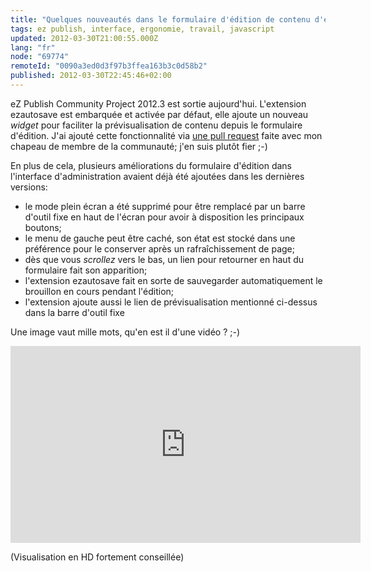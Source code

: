 ```yaml
---
title: "Quelques nouveautés dans le formulaire d'édition de contenu d'eZ Publish"
tags: ez publish, interface, ergonomie, travail, javascript
updated: 2012-03-30T21:00:55.000Z
lang: "fr"
node: "69774"
remoteId: "0090a3ed0d3f97b3ffea163b3c0d58b2"
published: 2012-03-30T22:45:46+02:00
---
```


eZ Publish Community Project 2012.3 est sortie aujourd'hui. L'extension ezautosave est embarquée et activée par défaut, elle ajoute un nouveau *widget* pour faciliter la prévisualisation de contenu depuis le formulaire d'édition. J'ai ajouté cette fonctionnalité via [une pull request](https://github.com/ezsystems/ezautosave/pull/2) faite avec mon chapeau de membre de la communauté; j'en suis plutôt fier ;-)


En plus de cela, plusieurs améliorations du formulaire d'édition dans l'interface d'administration avaient déjà été ajoutées dans les dernières versions:

* le mode plein écran a été supprimé pour être remplacé par un barre d'outil fixe en haut de l'écran pour avoir à disposition les principaux boutons;
* le menu de gauche peut être caché, son état est stocké dans une préférence pour le conserver après un rafraîchissement de page;
* dès que vous *scrollez* vers le bas, un lien pour retourner en haut du formulaire fait son apparition;
* l'extension ezautosave fait en sorte de sauvegarder automatiquement le brouillon en cours pendant l'édition;
* l'extension ajoute aussi le lien de prévisualisation mentionné ci-dessus dans la barre d'outil fixe

Une image vaut mille mots, qu'en est il d'une vidéo ? ;-)

<div class="video-container">
<iframe width="560" height="315" src="https://www.youtube-nocookie.com/embed/By7-YbYTGLA?rel=0" frameborder="0" allow="autoplay; encrypted-media" allowfullscreen></iframe>
</div>

(Visualisation en HD fortement conseillée)
